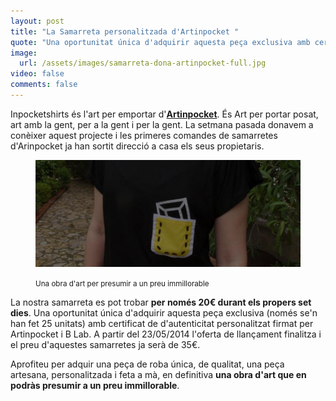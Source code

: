 ```yaml
---
layout: post
title: "La Samarreta personalitzada d'Artinpocket "
quote: "Una oportunitat única d'adquirir aquesta peça exclusiva amb certificat de d'autenticitat personalitzat"
image: 
  url: /assets/images/samarreta-dona-artinpocket-full.jpg
video: false
comments: false
---
```


Inpocketshirts és l'art per emportar d'**[Artinpocket](http://www.artinpocket.cat/)**. És Art per portar posat, art amb la gent, per a la gent i per la gent. La setmana pasada donavem a conèixer aquest projecte i les primeres comandes de samarretes d'Arinpocket ja han sortit direcció a casa els seus propietaris.

<figure class="text-center">
    <img src="/assets/images/samarreta-dona-artinpocket-detail.jpg">
    <figcaption>
        <p><small>Una obra d'art per presumir a un preu immillorable</small></p>
    </figcaption>
</figure> 

La nostra samarreta es pot trobar **per només 20€ durant els propers set dies**. Una oportunitat única d'adquirir aquesta peça exclusiva (només se'n han fet 25 unitats) amb certificat de d'autenticitat personalitzat firmat per Artinpocket i B Lab. A partir del 23/05/2014 l'oferta de llançament finalitza i el preu d'aquestes samarretes ja serà de 35€.

Aprofiteu per adquir una peça de roba única, de qualitat, una peça artesana, personalitzada i feta a mà, en definitiva **una obra d'art que en podràs presumir a un preu immillorable**.